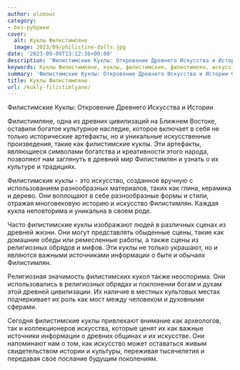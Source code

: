 ```yaml
---
author: olomouc
category:
- без-рубрики
cover:
  alt: Куклы Филистимляне
  image: 2023/09/philistine-dolls.jpg
date: '2023-09-09T13:12:36+00:00'
description: 'Филистимские Куклы: Откровение Древнего Искусства и Истории Филистимляне, одна из древних цивилизаций на Ближнем Востоке, оставили богатое культурное...'
keywords: Куклы Филистимляне, куклы, филистимские, филистимлян, искусство, искусства, истории, древних, только, артефакты, такие, нам, древней, сцены, также, религиозных
summary: 'Филистимские Куклы: Откровение Древнего Искусства и Истории Филистимляне, одна из древних цивилизаций на Ближнем Востоке, оставили богатое культурное...'
title: Куклы Филистимляне
url: /kukly-filistimlyane/
---
```


Филистимские Куклы: Откровение Древнего Искусства и Истории

Филистимляне, одна из древних цивилизаций на Ближнем Востоке, оставили богатое культурное наследие, которое включает в себя не только исторические артефакты, но и уникальные искусственные произведения, такие как филистимские куклы. Эти артефакты, являющиеся символами богатства и креативности этого народа, позволяют нам заглянуть в древний мир Филистимлян и узнать о их культуре и традициях.

Филистимские куклы \- это искусство, созданное вручную с использованием разнообразных материалов, таких как глина, керамика и дерево. Они воплощают в себе разнообразные формы и стили, отражая многовековую историю и искусство Филистимлян. Каждая кукла неповторима и уникальна в своем роде.

Часто филистимские куклы изображают людей в различных сценах из древней жизни. Они могут представлять обыденные сцены, такие как домашние обеды или ремесленные работы, а также сцены из религиозных обрядов и мифов. Эти куклы не только украшают, но и являются важными источниками информации о быте и обычаях Филистимлян.

Религиозная значимость филистимских кукол также неоспорима. Они использовались в религиозных обрядах и поклонении богам и духам этой древней цивилизации. Их наличие в местных культовых местах подчеркивает их роль как мост между человеком и духовными сферами.

Сегодня филистимские куклы привлекают внимание как археологов, так и коллекционеров искусства, которые ценят их как важные источники информации о древних общинах и их искусстве. Они напоминают нам о том, как искусство может оставаться живым свидетельством истории и культуры, переживая тысячелетия и передавая свое послание будущим поколениям.